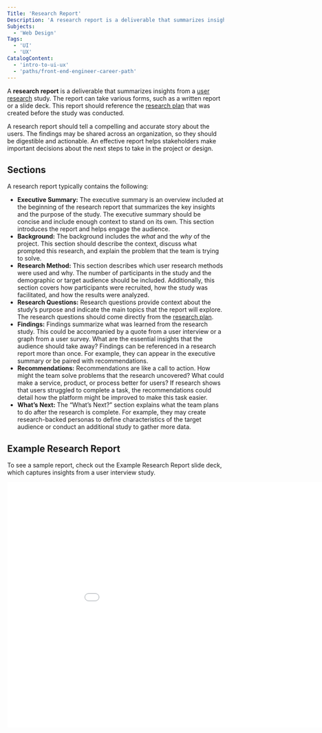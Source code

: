 ```yaml
---
Title: 'Research Report'
Description: 'A research report is a deliverable that summarizes insights from a user research study.'
Subjects:
  - 'Web Design'
Tags:
  - 'UI'
  - 'UX'
CatalogContent:
  - 'intro-to-ui-ux'
  - 'paths/front-end-engineer-career-path'
---
```


A **research report** is a deliverable that summarizes insights from a [user research](https://www.codecademy.com/resources/docs/uiux/user-research) study. The report can take various forms, such as a written report or a slide deck. This report should reference the [research plan](https://www.codecademy.com/resources/docs/uiux/research-plan) that was created before the study was conducted.

A research report should tell a compelling and accurate story about the users. The findings may be shared across an organization, so they should be digestible and actionable. An effective report helps stakeholders make important decisions about the next steps to take in the project or design.

## Sections

A research report typically contains the following:

- **Executive Summary:** The executive summary is an overview included at the beginning of the research report that summarizes the key insights and the purpose of the study. The executive summary should be concise and include enough context to stand on its own. This section introduces the report and helps engage the audience.
- **Background:** The background includes the _what_ and the _why_ of the project. This section should describe the context, discuss what prompted this research, and explain the problem that the team is trying to solve.
- **Research Method:** This section describes which user research methods were used and why. The number of participants in the study and the demographic or target audience should be included. Additionally, this section covers how participants were recruited, how the study was facilitated, and how the results were analyzed.
- **Research Questions:** Research questions provide context about the study’s purpose and indicate the main topics that the report will explore. The research questions should come directly from the [research plan](https://www.codecademy.com/resources/docs/uiux/research-plan).
- **Findings:** Findings summarize what was learned from the research study. This could be accompanied by a quote from a user interview or a graph from a user survey. What are the essential insights that the audience should take away? Findings can be referenced in a research report more than once. For example, they can appear in the executive summary or be paired with recommendations.
- **Recommendations:** Recommendations are like a call to action. How might the team solve problems that the research uncovered? What could make a service, product, or process better for users? If research shows that users struggled to complete a task, the recommendations could detail how the platform might be improved to make this task easier.
- **What’s Next:** The “What’s Next?” section explains what the team plans to do after the research is complete. For example, they may create research-backed personas to define characteristics of the target audience or conduct an additional study to gather more data.

## Example Research Report

To see a sample report, check out the Example Research Report slide deck, which captures insights from a user interview study.

<iframe src="media/research-report-example.pdf" frameborder="0" width="960" height="569" allowfullscreen="true" mozallowfullscreen="true" webkitallowfullscreen="true"></iframe>
